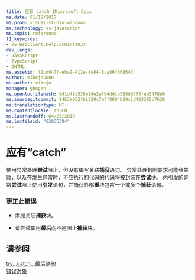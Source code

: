```yaml
---
title: 应有 catch |Microsoft Docs
ms.date: 01/18/2017
ms.prod: visual-studio-windows
ms.technology: vs-javascript
ms.topic: reference
f1_keywords:
- VS.WebClient.Help.SCRIPT1033
dev_langs:
- JavaScript
- TypeScript
- DHTML
ms.assetid: f1cd947f-eba2-411e-8e84-8ca86f608643
author: mikejo5000
ms.author: mikejo
manager: ghogen
ms.openlocfilehash: 941d49a530b14e2af64ddcb599dd775feb347de0
ms.sourcegitcommit: 94b3a052fb1229c7e7f8804b09c1d403385c7630
ms.translationtype: MT
ms.contentlocale: zh-CN
ms.lasthandoff: 04/23/2019
ms.locfileid: "62935394"
---
```

# <a name="expected-catch"></a>应有“catch”
使用异常处理**尝试**阻止，但没有编写关联**捕获**语句。 异常处理机制要求可能会失败，以及在发生异常时，不应执行的代码的代码将被封装在**尝试**块。 内引发的异常**尝试**阻止使用**引发**语句，并捕获外部**重**块包含一个或多个**捕获**语句。  
  
### <a name="to-correct-this-error"></a>更正此错误  
  
- 添加关联**捕获**块。  
  
- 请尝试使用**最后**而不是阻止**捕获**块。  
  
## <a name="see-also"></a>请参阅  
 [try...catch...最后语句](../../javascript/reference/try-dot-dot-dot-catch-dot-dot-dot-finally-statement-javascript.md)   
 [错误对象](../../javascript/reference/error-object-javascript.md)